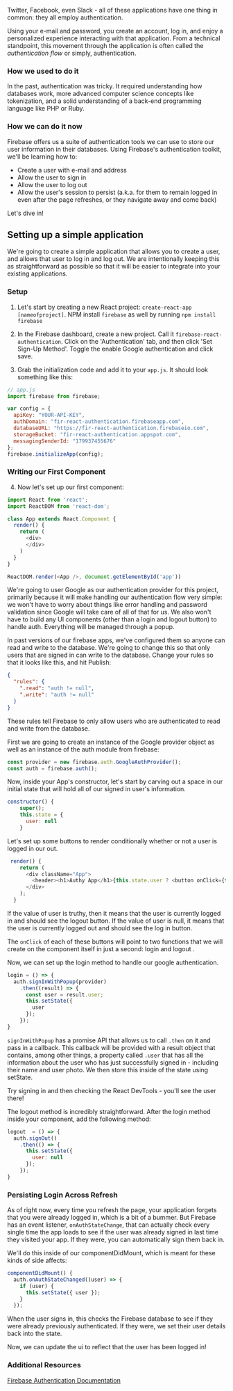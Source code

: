 Twitter, Facebook, even Slack - all of these applications have one thing in common: they all employ authentication.

Using your e-mail and password, you create an account, log in, and enjoy a personalized experience interacting with that application. From a technical standpoint, this movement through the application is often called the *authentication flow* or simply, authentication.

### How we used to do it
In the past, authentication was tricky. It required understanding how databases work, more advanced computer science concepts like tokenization, and a solid understanding of a back-end programming language like PHP or Ruby.

### How we can do it now
Firebase offers us a suite of authentication tools we can use to store our user information in their databases. Using Firebase's authentication toolkit, we'll be learning how to:

* Create a user with e-mail and address
* Allow the user to sign in
* Allow the user to log out
* Allow the user's session to persist (a.k.a. for them to remain logged in even after the page refreshes, or they navigate away and come back)

Let's dive in!

## Setting up a simple application
We're going to create a simple application that allows you to create a user, and allows that user to log in and log out. We are intentionally keeping this as straightforward as possible so that it will be easier to integrate into your existing applications.

### Setup
1. Let's start by creating a new React project: `create-react-app [nameofproject]`. NPM install `firebase` as well by running `npm install firebase`
2. In the Firebase dashboard, create a new project. Call it `firebase-react-authentication`. Click on the 'Authentication' tab, and then click 'Set Sign-Up Method'. Toggle the enable Google authentication and click save.

3. Grab the initialization code and add it to your `app.js`. It should look something like this:


```javascript
// app.js
import firebase from firebase;

var config = {
  apiKey: "YOUR-API-KEY",
  authDomain: "fir-react-authentication.firebaseapp.com",
  databaseURL: "https://fir-react-authentication.firebaseio.com",
  storageBucket: "fir-react-authentication.appspot.com",
  messagingSenderId: "179937455676"
};
firebase.initializeApp(config);
```

### Writing our First Component
4. Now let's set up our first component:
```javascript
import React from 'react';
import ReactDOM from 'react-dom';

class App extends React.Component {
  render() {
    return (
      <div>
      </div>
    )
  }
}

ReactDOM.render(<App />, document.getElementById('app'))
```

We're going to user Google as our authentication provider for this project, primarily because it will make handling our authentication flow very simple: we won't have to worry about things like error handling and password validation since Google will take care of all of that for us. We also won't have to build any UI components (other than a login and logout button) to handle auth. Everything will be managed through a popup.

In past versions of our firebase apps, we've configured them so anyone can read and write to the database. We're going to change this so that only users that are signed in can write to the database. Change your rules so that it looks like this, and hit Publish:

```json
{
  "rules": {
    ".read": "auth != null",
    ".write": "auth != null"
  }
}
```

These rules tell Firebase to only allow users who are authenticated to read and write from the database.


First we are going to create an instance of the Google provider object as well as an instance of the auth module from firebase:
```javascript
const provider = new firebase.auth.GoogleAuthProvider();
const auth = firebase.auth();
```

Now, inside your App's constructor, let's start by carving out a space in our initial state that will hold all of our signed in user's information.

```javascript
constructor() {
    super();
    this.state = {
      user: null
    }
```

Let's set up some buttons to render conditionally whether or not a user is logged in our out.

```javascript
 render() {
    return (
      <div className="App">
        <header><h1>Authy App</h1>{this.state.user ? <button onClick={this.logout}>Log Out</button> : <button onClick={this.login}>Login</button>}</header>     
      </div>
    );
  }
```

If the value of user is truthy, then it means that the user is currently logged in and should see the logout button. If the value of user is null, it means that the user is currently logged out and should see the log in button.

The `onClick` of each of these buttons will point to two functions that we will create on the component itself in just a second: login and logout .

Now, we can set up the login method to handle our google authentication. 

```javascript
login = () => {
  auth.signInWithPopup(provider) 
    .then((result) => {
      const user = result.user;
      this.setState({
        user
      });
    });
}
```

`signInWithPopup` has a promise API that allows us to call `.then` on it and pass in a callback. This callback will be provided with a result object that contains, among other things, a property called `.user` that has all the information about the user who has just successfully signed in - including their name and user photo. We then store this inside of the state using setState.

Try signing in and then checking the React DevTools - you'll see the user there!

The logout method is incredibly straightforward. After the login method inside your component, add the following method:

```javascript
logout  = () => {
  auth.signOut()
    .then(() => {
      this.setState({
        user: null
      });
    });
}
```

### Persisting Login Across Refresh

As of right now, every time you refresh the page, your application forgets that you were already logged in, which is a bit of a bummer. But Firebase has an event listener, `onAuthStateChange`, that can actually check every single time the app loads to see if the user was already signed in last time they visited your app. If they were, you can automatically sign them back in.

We'll do this inside of our componentDidMount, which is meant for these kinds of side affects:

```javascript
componentDidMount() {
  auth.onAuthStateChanged((user) => {
    if (user) {
      this.setState({ user });
    } 
  });
```
When the user signs in, this checks the Firebase database to see if they were already previously authenticated. If they were, we set their user details back into the state.

Now, we can update the ui to reflect that the user has been logged in! 

### Additional Resources
[Firebase Authentication Documentation](https://firebase.google.com/docs/auth/web/password-auth)
